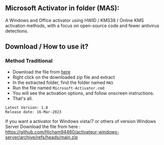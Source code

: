 ## Microsoft  Activator  in  folder (MAS):

A Windows and Office activator using HWID / KMS38 / Online KMS activation methods, with a focus on open-source code and fewer antivirus detections.

## Download / How to use it?

### Method Traditional

-   Download the file from [here](https://github.com/Hicham94460/activateur-windows-8-10-11/archive/refs/heads/main.zip)
-   Right click on the downloaded zip file and extract
-   In the extracted folder, find the folder named `MAS`
-   Run the file named `Microsoft-Activator.cmd`
-   You will see the activation options, and follow onscreen instructions.
-   That's all.

```
Latest Version: 1.8
Release date: 16-Mar-2023
```


If you want a activator for Windows vista/7 or others of version Windows Server Download the file from here : https://github.com/Hicham94460/activateur-windows-server/archive/refs/heads/main.zip
